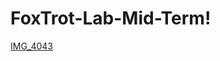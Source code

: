 # FoxTrot-Lab-Mid-Term!
[IMG_4043](https://user-images.githubusercontent.com/111534176/195180785-fc496a6f-6b6a-4f65-bb3a-068772a1a3a1.jpg)
